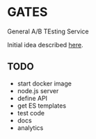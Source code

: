 # GATES
General A/B TEsting Service

Initial idea described [here](https://docs.google.com/presentation/d/1W7yrz34amUgPIsWgCBX_o52Ra3zzDUZTbVcwtF9LG-g/edit?usp=sharing).

## TODO
* start docker image
* node.js server
* define API
* get ES templates
* test code
* docs
* analytics
